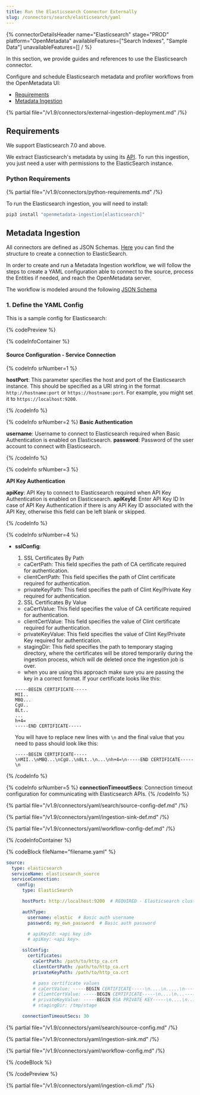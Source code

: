 ```yaml
---
title: Run the Elasticsearch Connector Externally
slug: /connectors/search/elasticsearch/yaml
---
```


{% connectorDetailsHeader
name="Elasticsearch"
stage="PROD"
platform="OpenMetadata"
availableFeatures=["Search Indexes", "Sample Data"]
unavailableFeatures=[]
/ %}

In this section, we provide guides and references to use the Elasticsearch connector.

Configure and schedule Elasticsearch metadata and profiler workflows from the OpenMetadata UI:

- [Requirements](#requirements)
- [Metadata Ingestion](#metadata-ingestion)

{% partial file="/v1.9/connectors/external-ingestion-deployment.md" /%}

## Requirements

We support Elasticsearch 7.0 and above.

We extract Elasticsearch's metadata by using its [API](https://www.elastic.co/guide/en/elasticsearch/reference/current/rest-apis.html). To run this ingestion, you just need a user with permissions to the ElasticSearch instance.

### Python Requirements

{% partial file="/v1.9/connectors/python-requirements.md" /%}

To run the Elasticsearch ingestion, you will need to install:

```bash
pip3 install "openmetadata-ingestion[elasticsearch]"
```

## Metadata Ingestion

All connectors are defined as JSON Schemas.
[Here](https://github.com/open-metadata/OpenMetadata/blob/main/openmetadata-spec/src/main/resources/json/schema/entity/services/connections/search/elasticSearchConnection.json)
you can find the structure to create a connection to ElasticSearch.

In order to create and run a Metadata Ingestion workflow, we will follow
the steps to create a YAML configuration able to connect to the source,
process the Entities if needed, and reach the OpenMetadata server.

The workflow is modeled around the following
[JSON Schema](https://github.com/open-metadata/OpenMetadata/blob/main/openmetadata-spec/src/main/resources/json/schema/metadataIngestion/workflow.json)

### 1. Define the YAML Config

This is a sample config for Elasticsearch:

{% codePreview %}

{% codeInfoContainer %}

#### Source Configuration - Service Connection

{% codeInfo srNumber=1 %}

**hostPort**: This parameter specifies the host and port of the Elasticsearch instance. This should be specified as a URI string in the format `http://hostname:port` or `https://hostname:port`. For example, you might set it to `https://localhost:9200`.

{% /codeInfo %}


{% codeInfo srNumber=2 %}
**Basic Authentication**

**username**: Username to connect to Elasticsearch required when Basic Authentication is enabled on Elasticsearch.
**password**: Password of the user account to connect with Elasticsearch.

{% /codeInfo %}

{% codeInfo srNumber=3 %}

**API Key Authentication**

**apiKey**:  API Key to connect to Elasticsearch required when API Key Authentication is enabled on Elasticsearch.
**apiKeyId**: Enter API Key ID In case of API Key Authentication if there is any API Key ID associated with the API Key, otherwise this field can be left blank or skipped.

{% /codeInfo %}

{% codeInfo srNumber=4 %}
- **sslConfig**:
    1. SSL Certificates By Path
    - caCertPath: This field specifies the path of CA certificate required for authentication.
    - clientCertPath: This field specifies the path of Clint certificate required for authentication.
    - privateKeyPath: This field specifies the path of Clint Key/Private Key required for authentication.
    
    2. SSL Certificates By Value
    - caCertValue: This field specifies the value of CA certificate required for authentication.
    - clientCertValue: This field specifies the value of Clint certificate required for authentication.
    - privateKeyValue: This field specifies the value of Clint Key/Private Key required for authentication.
    - stagingDir: This field specifies the path to temporary staging directory, where the certificates will be stored temporarily during the ingestion process, which will de deleted once the ingestion job is over.
    - when you are using this approach make sure you are passing the key in a correct format. If your certificate looks like this:
    ```
    -----BEGIN CERTIFICATE-----
    MII..
    MBQ...
    CgU..
    8Lt..
    ...
    h+4=
    -----END CERTIFICATE-----
    ```

    You will have to replace new lines with `\n` and the final value that you need to pass should look like this:

    ```
    -----BEGIN CERTIFICATE-----\nMII..\nMBQ...\nCgU..\n8Lt..\n...\nh+4=\n-----END CERTIFICATE-----\n

{% /codeInfo %}


{% codeInfo srNumber=5 %}
**connectionTimeoutSecs**: Connection timeout configuration for communicating with Elasticsearch APIs.
{% /codeInfo %}

{% partial file="/v1.9/connectors/yaml/search/source-config-def.md" /%}

{% partial file="/v1.9/connectors/yaml/ingestion-sink-def.md" /%}

{% partial file="/v1.9/connectors/yaml/workflow-config-def.md" /%}

{% /codeInfoContainer %}

{% codeBlock fileName="filename.yaml" %}

```yaml {% isCodeBlock=true %}
source:
  type: elasticsearch
  serviceName: elasticsearch_source
  serviceConnection:
    config:
      type: ElasticSearch
```
```yaml {% srNumber=1 %}
      hostPort: http://localhost:9200  # REQUIRED - Elasticsearch cluster URL
```
```yaml {% srNumber=2 %}
      authType:
        username: elastic  # Basic auth username
        password: my_own_password  # Basic auth password
```
```yaml {% srNumber=3 %}
        # apiKeyId: <api key id>
        # apiKey: <api key>
```
```yaml {% srNumber=4 %}
      sslConfig:
        certificates:
          caCertPath: /path/to/http_ca.crt
          clientCertPath: /path/to/http_ca.crt
          privateKeyPath: /path/to/http_ca.crt

          # pass certificate values
          # caCertValue: -----BEGIN CERTIFICATE-----\n....\n.....\n-----END CERTIFICATE-----\n
          # clientCertValue: -----BEGIN CERTIFICATE-----\n....\n...-----END CERTIFICATE-----\n
          # privateKeyValue: -----BEGIN RSA PRIVATE KEY-----\n....\n....\n-----END RSA PRIVATE KEY-----\n
          # stagingDir: /tmp/stage
```
```yaml {% srNumber=5 %}
      connectionTimeoutSecs: 30
```

{% partial file="/v1.9/connectors/yaml/search/source-config.md" /%}

{% partial file="/v1.9/connectors/yaml/ingestion-sink.md" /%}

{% partial file="/v1.9/connectors/yaml/workflow-config.md" /%}

{% /codeBlock %}

{% /codePreview %}

{% partial file="/v1.9/connectors/yaml/ingestion-cli.md" /%}
